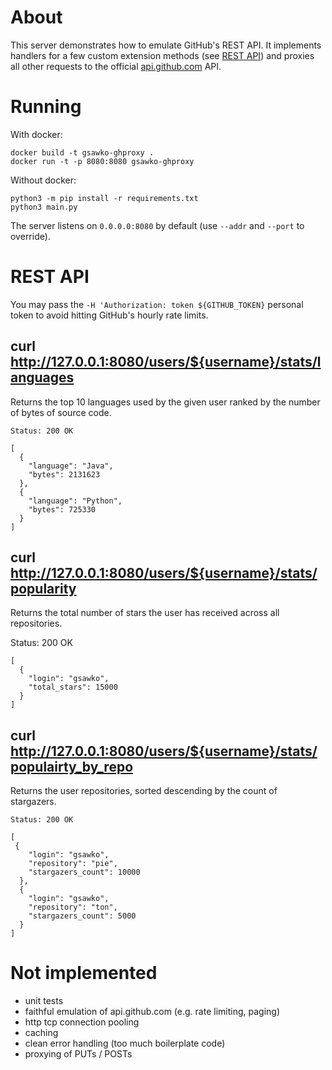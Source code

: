 # About

This server demonstrates how to emulate GitHub's REST API.
It implements handlers for a few custom extension methods (see [REST API](#rest-api)) and proxies all other requests
to the official [api.github.com](https://api.github.com) API.

# Running

With docker:

    docker build -t gsawko-ghproxy .
    docker run -t -p 8080:8080 gsawko-ghproxy

Without docker:

    python3 -m pip install -r requirements.txt
    python3 main.py

The server listens on `0.0.0.0:8080` by default (use `--addr` and `--port` to override).

# REST API

You may pass the `-H 'Authorization: token ${GITHUB_TOKEN}` personal token to avoid hitting GitHub's hourly rate limits.

## curl http://127.0.0.1:8080/users/${username}/stats/languages

Returns the top 10 languages used by the given user ranked by the number of bytes of source code.

    Status: 200 OK

    [
      {
        "language": "Java",
        "bytes": 2131623
      },
      {
        "language": "Python",
        "bytes": 725330
      }
    ]

## curl http://127.0.0.1:8080/users/${username}/stats/popularity

Returns the total number of stars the user has received across all repositories.

   Status: 200 OK

    [
      {
        "login": "gsawko",
        "total_stars": 15000
      }
    ]

## curl http://127.0.0.1:8080/users/${username}/stats/populairty_by_repo

Returns the user repositories, sorted descending by the count of stargazers.

    Status: 200 OK

    [
     {
        "login": "gsawko",
        "repository": "pie",
        "stargazers_count": 10000
      },
      {
        "login": "gsawko",
        "repository": "ton",
        "stargazers_count": 5000
      }
    ]

# Not implemented

- unit tests
- faithful emulation of api.github.com (e.g. rate limiting, paging)
- http tcp connection pooling
- caching
- clean error handling (too much boilerplate code)
- proxying of PUTs / POSTs
